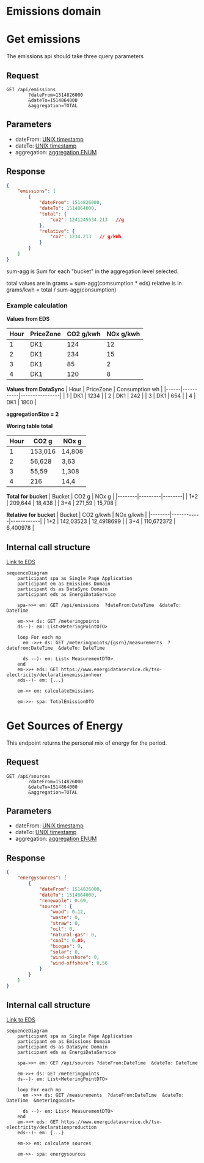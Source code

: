 
# Emissions domain

# Get emissions

The emissions api should take three query parameters

## Request

```text
GET /api/emissions
        ?dateFrom=1514826000
        &dateTo=1514864000
        &aggregation=TOTAL   
```

## Parameters

- dateFrom: [UNIX timestamp](best-practices.md#date-from-and-to)
- dateTo: [UNIX timestamp](best-practices.md#date-from-and-to)
- aggregation: [aggregation ENUM](best-practices.md#aggregation)

## Response

```json
{
    "emissions": [
        {
            "dateFrom": 1514826000, 
            "dateTo": 1514864000,  
            "total": {
                "co2": 1241245534.213   //g
            },
            "relative": {
                "co2": 1234.213   // g/kWh
            }
        }
    ]
}
```

sum-agg is Sum for each "bucket" in the aggregation level selected.

total values are in grams = sum-agg(comsumption * eds)
relative is in grams/kwh = total / sum-agg(consumption)

### Example calculation

**Values from EDS**

| Hour | PriceZone | CO2 g/kwh | NOx g/kwh |
|------|-----------|-----------|-----------|
| 1    | DK1       | 124       | 12        |
| 2    | DK1       | 234       | 15        |
| 3    | DK1       | 85        | 2         |
| 4    | DK1       | 120       | 8         |

**Values from DataSync**
| Hour | PriceZone | Consumption wh |
|------|-----------|----------------|
| 1    | DK1       | 1234           |
| 2    | DK1       | 242            |
| 3    | DK1       | 654            |
| 4    | DK1       | 1800           |

**aggregationSize = 2**

**Woring table total**

| Hour | CO2 g   | NOx g  |
|------|---------|--------|
| 1    | 153,016 | 14,808 |
| 2    | 56,628  | 3,63   |
| 3    | 55,59   | 1,308  |
| 4    | 216     | 14,4   |

**Total for bucket**
| Bucket | CO2 g   | NOx g  |
|--------|---------|--------|
| 1+2    | 209,644 | 18,438 |
| 3+4    | 271,59  | 15,708 |

**Relative for bucket**
| Bucket | CO2 g/kwh  | NOx g/kwh  |
|--------|------------|------------|
| 1+2    | 142,03523  | 12,4918699 |
| 3+4    | 110,672372 | 6,400978   |


## Internal call structure

[Link to EDS](https://www.energidataservice.dk/tso-electricity/declarationemissionhour)

```mermaid
sequenceDiagram
    participant spa as Single Page Application
    participant em as Emissions Domain
    participant ds as DataSync Domain
    participant eds as EnergiDataService

    spa->>+ em: GET /api/emissions  ?dateFrom:DateTime  &dateTo: DateTime
    
    em->>+ ds: GET /meteringpoints
    ds--)- em: List<MeteringPointDTO>
    
    loop For each mp
      em ->>+ ds: GET /meteringpoints/{gsrn}/measurements  ?datefrom:DateTime  &dateTo: DateTime 
        
      ds --)- em: List< MeasurementDTO>
    end
    em->>+ eds: GET https://www.energidataservice.dk/tso-electricity/declarationemissionhour
    eds--)- em: {...}

    em->> em: calculateEmissions

    em->>- spa: TotalEmissionDTO

```



# Get Sources of Energy

This endpoint returns the personal mix of energy for the period.
## Request

```text
GET /api/sources
        ?dateFrom=1514826000
        &dateTo=1514864000
        &aggregation=TOTAL   
```

## Parameters

- dateFrom: [UNIX timestamp](best-practices.md#date-from-and-to)
- dateTo: [UNIX timestamp](best-practices.md#date-from-and-to)
- aggregation: [aggregation ENUM](best-practices.md#aggregation)

## Response

```json
{
    "energysources": [
        {
            "dateFrom": 1514826000, 
            "dateTo": 1514864000, 
            "renewable": 0.69,
            "source" : {
                "wood": 0.12,
                "waste": 0, 
                "straw": 0,
                "oil": 0,
                "natural-gas": 0,
                "coal": 0.05,
                "biogas": 0,
                "solar": 0,
                "wind-onshore": 0,
                "wind-offshore": 0.56
            }
        }
    ]
}
```

## Internal call structure

[Link to EDS](https://www.energidataservice.dk/tso-electricity/declarationproduction)

```mermaid
sequenceDiagram
    participant spa as Single Page Application
    participant em as Emissions Domain
    participant ds as DataSync Domain
    participant eds as EnergiDataService

    spa->>+ em: GET /api/sources ?dateFrom:DateTime  &dateTo: DateTime
    
    em->>+ ds: GET /meteringpoints
    ds--)- em: List<MeteringPointDTO>
    
    loop For each mp
      em ->>+ ds: GET /measurements  ?dateFrom:DateTime  &dateTo: DateTime  &meteringpoint=
        
      ds --)- em: List< MeasurementDTO>
    end
    em->>+ eds: GET https://www.energidataservice.dk/tso-electricity/declarationproduction
    eds--)- em: {...}

    em->> em: calculate sources

    em->>- spa: energysources

```
